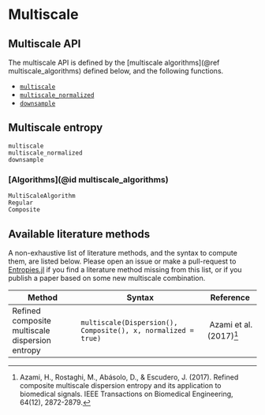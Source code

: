 # Multiscale

## Multiscale API

The multiscale API is defined by the [multiscale algorithms](@ref multiscale_algorithms)
defined below, and the following functions.

- [`multiscale`](@ref)
- [`multiscale_normalized`](@ref)
- [`downsample`](@ref)

## Multiscale entropy

```@docs
multiscale
multiscale_normalized
downsample
```

### [Algorithms](@id multiscale_algorithms)

```@docs
MultiScaleAlgorithm
Regular
Composite
```

## Available literature methods

A non-exhaustive list of literature methods, and the syntax to compute them, are listed
below. Please open an issue or make a pull-request to
[Entropies.jl](https://github.com/JuliaDynamics/Entropies.jl) if you find a literature
method missing from this list, or if you publish a paper based on some new multiscale
combination.

| Method  | Syntax | Reference |
| ------------- | ------------- | ------------- |
| Refined composite multiscale dispersion entropy  | `multiscale(Dispersion(), Composite(), x, normalized = true)` | Azami et al. (2017)[^Azami2017] |

[^Azami2017]:
    Azami, H., Rostaghi, M., Abásolo, D., & Escudero, J. (2017). Refined
    composite multiscale dispersion entropy and its application to biomedical signals.
    IEEE Transactions on Biomedical Engineering, 64(12), 2872-2879.
